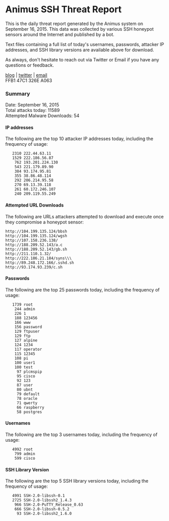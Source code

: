 # Animus SSH Threat Report

This is the daily threat report generated by the Animus system on September 16, 2015. This data was collected by various SSH honeypot sensors around the Internet and published by a bot.  

Text files containing a full list of today's usernames, passwords, attacker IP addresses, and SSH library versions are available above for download.  

As always, don't hesitate to reach out via Twitter or Email if you have any questions or feedback.  

[blog](http://morris.guru) | [twitter](https://twitter.com/andrew___morris) | [email](mailto:andrew@morris.guru)  
FFB1 47C1 326E A063  

### Summary

Date: September 16, 2015  
Total attacks today: 11589  
Attempted Malware Downloads: 54 

#### IP addresses
The following are the top 10 attacker IP addresses today, including the frequency of usage:
```
   2310 222.44.63.11
   1529 222.186.56.87
    762 193.201.224.130
    543 221.179.89.90
    384 93.174.95.81
    355 38.86.48.114
    292 206.214.95.58
    270 69.13.39.118
    261 60.172.246.107
    240 209.119.55.249
```

#### Attempted URL Downloads
The following are URLs attackers attempted to download and execute once they compromise a honeypot sensor:
```
http://104.199.135.124/bbsh
http://104.199.135.124/wgsh
http://107.158.236.138/
http://188.209.52.143/a.c
http://188.209.52.143/gb.sh
http://211.110.1.32/
http://222.186.21.184/syns\\\
http://89.248.172.166/.sshd.sh
http://93.174.93.239/c.sh
```

#### Passwords
The following are the top 25 passwords today, including the frequency of usage:
```
   1739 root
    244 admin
    226 1
    188 123456
    166 www
    156 password
    129 ftpuser
    129 ftp
    127 alpine
    124 1234
    117 operator
    115 12345
    108 pi
    100 user1
    100 test
     97 plcmspip
     95 cisco
     92 123
     87 user
     80 ubnt
     79 default
     78 oracle
     71 qwerty
     66 raspberry
     58 postgres
```

#### Usernames
The following are the top 3 usernames today, including the frequency of usage:
```
   4992 root
    799 admin
    599 cisco
```

#### SSH Library Version
The following are the top 5 SSH library versions today, including the frequency of usage:
```
   4991 SSH-2.0-libssh-0.1
   2725 SSH-2.0-libssh2_1.4.3
    966 SSH-2.0-PuTTY_Release_0.63
    666 SSH-2.0-libssh-0.5.2
     93 SSH-2.0-libssh2_1.6.0
```
